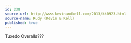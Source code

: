 ```yaml
---
id: 238
source-url: http://www.kevinandkell.com/2013/kk0923.html
source-name: Rudy (Kevin & Kell)
published: true
---
```

 Tuxedo Overalls???
